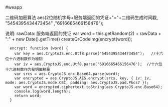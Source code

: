 #weapp

二维码加密算法
	aes(2位随机字母+服务端返回的凭证+"="+二维码生成时间戳, "5454395434473454" ,"6916665466156476");

说明:
	rawData: 服务端返回的凭证
	var word = this.getRandom(2) + rawData + ":" + new Date().getTime()
	createQrCodeImg(encrypt(word));


	  encrypt: function (word) {
		var key = aes.CryptoJS.enc.Utf8.parse("5454395434473454");   //十六位十六进制数作为秘钥
		var iv = aes.CryptoJS.enc.Utf8.parse('6916665466156476');  //十六位十六进制数作为秘钥偏移量
		var srcs = aes.CryptoJS.enc.Base64.parse(word);
		var encrypted = aes.CryptoJS.AES.encrypt(srcs, key, { iv: iv, mode: aes.CryptoJS.mode.CBC, padding: aes.CryptoJS.pad.Pkcs7 });
		var word = encrypted.ciphertext.toString(aes.CryptoJS.enc.Base64);
		console.log(word.length);
		return word;
	  }